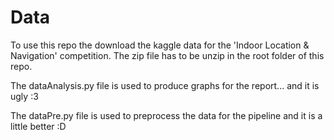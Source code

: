# Data

To use this repo the download the kaggle data for the 'Indoor Location & Navigation' competition. The zip file has to be unzip in the root folder of this repo. 

The dataAnalysis.py file is used to produce graphs for the report... and it is ugly :3

The dataPre.py file is used to preprocess the data for the pipeline and it is a little better :D